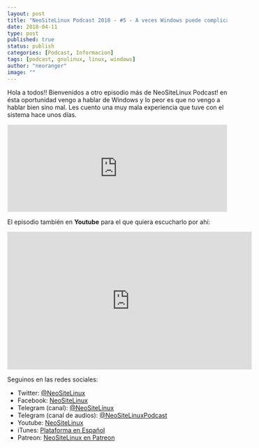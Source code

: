 ```yaml
---
layout: post
title: "NeoSiteLinux Podcast 2018 - #5 - A veces Windows puede complicarnos la vida"
date: 2018-04-11
type: post
published: true
status: publish
categories: [Podcast, Informacion]
tags: [podcast, gnulinux, linux, windows]
author: "neoranger"
image: ""
---
```


Hola a todos!! Bienvenidos a otro episodio más de NeoSiteLinux Podcast! en ésta oportunidad vengo a hablar de Windows y lo peor es que no vengo a hablar bien sino mal. Les cuento una muy mala experiencia que tuve con el sistema hace unos días.

<iframe id='audio_25298531' frameborder='0' allowfullscreen='' scrolling='no' height='200' style='border:1px solid #EEE; box-sizing:border-box; width:100%;' src="https://ar.ivoox.com/es/player_ej_25298531_4_1.html?c1=ff6600"></iframe>

El episodio también en **Youtube** para el que quiera escucharlo por ahí:

<iframe width="560" height="315" src="https://www.youtube.com/embed/xtinizMu2x4" frameborder="0" allow="autoplay; encrypted-media" allowfullscreen></iframe>

Seguinos en las redes sociales:
* Twitter: [@NeoSiteLinux](https://twitter.com/neositelinux)
* Facebook: [NeoSiteLinux](https://facebook.com/neositelinux)
* Telegram (canal): [@NeoSiteLinux](https://t.me/neositelinux)
* Telegram (canal de audios): [@NeoSiteLinuxPodcast](https://t.me/neositelinuxpodcast)
* Youtube: [NeoSiteLinux](https://www.youtube.com/user/neositelinux)
* iTunes: [Plataforma en Español](https://itunes.apple.com/es/podcast/neositelinux-podcast/id1290287938?mt=2)
* Patreon: [NeoSiteLinux en Patreon](https://www.patreon.com/NeoSiteLinux)